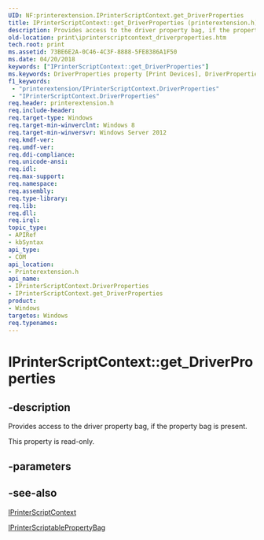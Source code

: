 ```yaml
---
UID: NF:printerextension.IPrinterScriptContext.get_DriverProperties
title: IPrinterScriptContext::get_DriverProperties (printerextension.h)
description: Provides access to the driver property bag, if the property bag is present.
old-location: print\iprinterscriptcontext_driverproperties.htm
tech.root: print
ms.assetid: 73BE6E2A-0C46-4C3F-8888-5FE8386A1F50
ms.date: 04/20/2018
keywords: ["IPrinterScriptContext::get_DriverProperties"]
ms.keywords: DriverProperties property [Print Devices], DriverProperties property [Print Devices],IPrinterScriptContext interface, IPrinterScriptContext interface [Print Devices],DriverProperties property, IPrinterScriptContext.DriverProperties, IPrinterScriptContext.get_DriverProperties, IPrinterScriptContext::DriverProperties, IPrinterScriptContext::get_DriverProperties, get_DriverProperties, print.iprinterscriptcontext_driverproperties, printerextension/IPrinterScriptContext::DriverProperties, printerextension/IPrinterScriptContext::get_DriverProperties
f1_keywords:
 - "printerextension/IPrinterScriptContext.DriverProperties"
 - "IPrinterScriptContext.DriverProperties"
req.header: printerextension.h
req.include-header: 
req.target-type: Windows
req.target-min-winverclnt: Windows 8
req.target-min-winversvr: Windows Server 2012
req.kmdf-ver: 
req.umdf-ver: 
req.ddi-compliance: 
req.unicode-ansi: 
req.idl: 
req.max-support: 
req.namespace: 
req.assembly: 
req.type-library: 
req.lib: 
req.dll: 
req.irql: 
topic_type:
- APIRef
- kbSyntax
api_type:
- COM
api_location:
- Printerextension.h
api_name:
- IPrinterScriptContext.DriverProperties
- IPrinterScriptContext.get_DriverProperties
product:
- Windows
targetos: Windows
req.typenames: 
---
```


# IPrinterScriptContext::get_DriverProperties


## -description


Provides access to the driver property bag, if the property bag is present.

This property is read-only.


## -parameters


## -see-also




<a href="https://docs.microsoft.com/windows-hardware/drivers/ddi/printerextension/nn-printerextension-iprinterscriptcontext">IPrinterScriptContext</a>



<a href="https://docs.microsoft.com/windows-hardware/drivers/ddi/printerextension/nn-printerextension-iprinterscriptablepropertybag">IPrinterScriptablePropertyBag</a>
 

 

